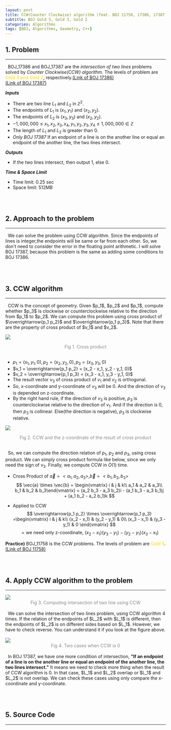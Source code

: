 ```yaml
---
layout: post
title: CCW(Counter Clockwise) algorithm (feat. BOJ 11758, 17386, 17387)
subtitle: BOJ Gold 5, Gold 3, Gold 2
categories: Algorithms
tags: [BOJ, Algorithms, Geometry, C++]
---
```

## 1. Problem
<hr>
&nbsp;&nbsp;BOJ_17386 and BOJ_17387 are the <i>intersection of two lines</i> problems solved by <i>Counter Clockwise(CCW) algorithm</i>. The levels of problem are <span style="color:gold">Gold 3 and Gold 2</span>, respectively.<a href="https://www.acmicpc.net/problem/17386">(Link of BOJ 17386)</a><br/><a href="https://www.acmicpc.net/problem/17387">(Link of BOJ 17387)</a><br/>

<b><i>Inputs</i></b>
- There are two line $L_1$ and $L_2$ in $\mathbb{Z}^2$.
- The endpoints of $L_1$ is $(x_1, y_1)$ and $(x_2, y_2)$.
- The endpoints of $L_2$ is $(x_3, y_3)$ and $(x_2, y_2)$.
- ${-1,000,000 \leq x_1, x_2, x_3, x_4, y_1, y_2, y_3, y_4 \leq 1,000,000} \in \mathbb{Z}$
- The length of $L_1$ and $L_2$ is greater than 0.
- *Only BOJ 17387* If an endpoint of a line is on the another line or equal an endpoint of the another line, the two lines intersect.

<b><i>Outputs</i></b>
- If the two lines intersect, then output 1, else 0.

<b><i>Time & Space Limit</i></b>
- Time limit: 0.25 sec
- Space limit: 512MB

<br/><br/>

## 2. Approach to the problem
<hr>
&nbsp;&nbsp;We can solve the problem using CCW algorithm. Since the endpoints of lines is integer,the endpoints will be same or far from each other. So, we don't need to consider the error in the floating point arithmetic. I will solve BOJ 17387, because this problem is the same as adding some conditions to BOJ 17386.

<br/><br/>

## 3. CCW algorithm
<hr>
&nbsp;&nbsp;CCW is the concept of geometry. Given $p_1$, $p_2$ and $p_1$, compute whether $p_3$ is clockwise or counterclockwise relative to the direction from $p_1$ to $p_2$. We can compute this problem using cross product of $\overrightarrow{p_1 p_2}$ and $\overrightarrow{p_1 p_3}$. Note that there are the property of cross product of $v_1$ and $v_2$.

<img src = "https://user-images.githubusercontent.com/80208196/227909620-be6796d7-98a4-422f-b85f-4eeaf3489df1.png"><center><span style = "opacity:0.5">Fig 1. Cross product</span></center><br/>
- $p_1 = (x_1, y_1, 0), p_2 = (x_2, y_2, 0), p_3 = (x_3, y_3, 0)$
- $v_1 = \overrightarrow{p_1 p_2} = (x_2 - x_1, y_2 - y_1, 0)$
- $v_2 = \overrightarrow{p_1 p_3} = (x_3 - x_1, y_3 - y_1, 0)$
- The result vector $v_3$ of cross product of $v_1$ and $v_2$ is orthogonal.
- So, x-coordinate and y-coordinate of $v_3$ will be 0. And the direction of $v_3$ is depended on z-coordinate.
- By the right hand rule, if the direction of $v_3$ is positive, $p_3$ is counterclockwise relative to the direction of $v_1$. And if the direction is 0, then $p_3$ is collinear. Else(the direction is negative), $p_3$ is clockwise relative.

<img src = "https://user-images.githubusercontent.com/80208196/227910581-633812eb-3d3c-454e-9862-55c2acb234c5.png"><center><span style = "opacity:0.5">Fig 2. CCW and the z-coordinate of the result of cross product</span></center><br/>

&nbsp;&nbsp;So, we can compute the direction relation of $p_1$, $p_2$ and $p_3$, using cross product. We can simply cross product formula like below, since we only need the sign of $v_3$. Finally, we compute CCW in $O(1)$ time.

- Cross Product of $\vec{a} = <a_1, a_2, a_3>, \vec{b} = <b_1, b_2, b_3>$
$$
\vec{a} \times \vec{b} = \begin{vmatrix} i & j & k\\ a_1 & a_2 & a_3\\ b_1 & b_2 & b_3\end{vmatrix}
= (a_2 b_3 - a_3 b_2)i - (a_1 b_3 - a_3 b_1)j + (a_1 b_2 - a_2 b_1)k
$$

- Applied to CCW
$$ \overrightarrow{p_1 p_2} \times \overrightarrow{p_1 p_3}
=\begin{vmatrix} i & j & k\\ (x_2 - x_1) & (y_2 - y_1) & 0\\ (x_3 - x_1) & (y_3 - y_1) & 0 \end{vmatrix}
$$
$$= \text{we need only z-coordinate, } (x_2 - x_1)(y_3 - y_1) - (y_2 - y_1)(x_3 - x_1)
$$

<b>Practice)</b> BOJ_11758 is the CCW problems. The levels of problem are <span style="color:gold">Gold 5</span>.<a href="https://www.acmicpc.net/problem/17386">(Link of BOJ 11758)</a><br/>

<script src="https://gist.github.com/unsik6/9b1192d76bf08d1858c5eefc8cf0da08.js"></script>

<br/><br/>

## 4. Apply CCW algorithm to the problem
<hr>
<img src = "https://user-images.githubusercontent.com/80208196/227921862-ed1ecf7c-f663-41c1-b5d8-7bfc8cd57c1c.png"><center><span style = "opacity:0.5">Fig 3. Computing intersection of two line using CCW</span></center><br/>
&nbsp;&nbsp;We can solve the intersection of two lines problem, using CCW algorithm 4 times. If the relation of the endpoints of $L_2$ with $L_1$ is different, then the endpoints of $L_2$ is on different sides based on $L_1$. However, we have to check reverse. You can understand it if you look at the figure above.<br/><br/>
<img src = "https://user-images.githubusercontent.com/80208196/227922952-6c2090ca-25a8-4ab5-a5a5-b80c9340b1b7.png"><center><span style = "opacity:0.5">Fig 4. Two cases when CCW is 0</span></center><br/>
&nbsp;&nbsp;In BOJ 17387, we have one more condition of intersection, <b>"If an endpoint of a line is on the another line or equal an endpoint of the another line, the two lines intersect."</b> It means we need to check more thing when the result of CCW algorithm is 0. In that case, $L_1$ and $L_2$ overlap or $L_1$ and $L_2$ is not overlap. We can check these cases using only compare the x-coordinate and y-coordinate.

<br/><br/>

## 5. Source Code
<hr>

